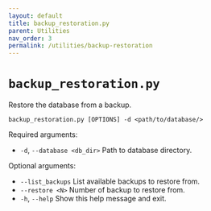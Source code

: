 ```yaml
---
layout: default
title: backup_restoration.py
parent: Utilities
nav_order: 3
permalink: /utilities/backup-restoration
---
```


# `backup_restoration.py`

Restore the database from a backup.

`backup_restoration.py [OPTIONS] -d <path/to/database/>`

Required arguments:
- `-d`, `--database <db_dir>` Path to database directory.

Optional arguments:
- `--list_backups` List available backups to restore from.
- `--restore <N>` Number of backup to restore from.
- `-h`, `--help` Show this help message and exit.